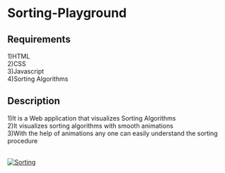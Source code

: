 # Sorting-Playground
## Requirements
1)HTML</br>
2)CSS</br>
3)Javascript</br>
4)Sorting Algorithms</br>
## Description
1)It is a Web application that visualizes Sorting Algorithms </br>
2)It visualizes sorting algorithms with smooth animations </br>
3)With the help of animations any one can easily understand the sorting procedure</br></br>

[![Sorting](https://share.gifyoutube.com/KzB6Gb.gif)](https://www.youtube.com/watch?v=ek1j272iAmc)
